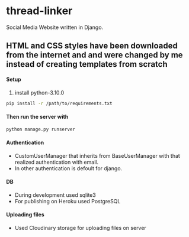 # thread-linker

Social Media Website written in Django.

## HTML and CSS styles have been downloaded from the internet and and were changed by me instead of creating templates from scratch 

#### Setup

1. install python-3.10.0

```bash
pip install -r /path/to/requirements.txt
```


#### Then run the server with

```bash
python manage.py runserver
```

#### Authentication

- CustomUserManager that inherits from BaseUserManager with that realized authentication with email.
- In other authentication is defoult for django.

#### DB
- During development used sqlite3
- For publishing on Heroku used PostgreSQL

#### Uploading files
- Used Cloudinary storage for uploading files on server


